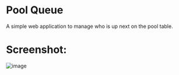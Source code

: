 # Pool Queue

A simple web application to manage who is up next on the pool table.

# Screenshot:

![image](https://github.com/user-attachments/assets/2a509eb4-684b-42bf-a474-48b6c5b540a3)
